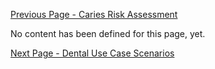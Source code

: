 [Previous Page - Caries Risk Assessment](caries_risk_assessment.html)

No content has been defined for this page, yet.

[Next Page - Dental Use Case Scenarios](dental_use_case_scenarios.html)